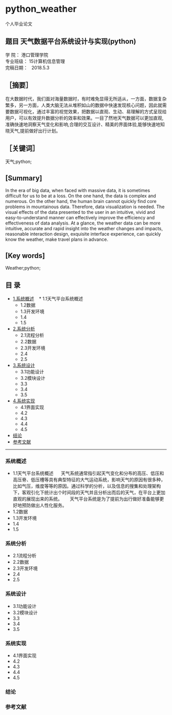 # python_weather
个人毕业论文

## 题目 天气数据平台系统设计与实现(python)                       
学    院：   港口管理学院      
专业班级：   15计算机信息管理      
完稿日期：   2018.5.3           
## ［摘要］
在大数据时代，我们面对海量数据时，有时难免显得无所适从，一方面，数据复杂繁多，另一方面，人类大脑无法从堆积如山的数据中快速发现核心问题，因此就需要数据可视化，通过丰富的视觉效果，把数据以直观、生动、易理解的方式呈现给用户，可以有效提升数据分析的效率和效果。一目了然地天气数据可以更加直观,准确快速地洞察天气变化和影响,合理的交互设计、精美的界面体验,能够快速地知晓天气,提前做好出行计划。
## ［关键词］
天气;python;
## [Summary]
In the era of big data, when faced with massive data, it is sometimes difficult for us to be at a loss. On the one hand, the data is complex and numerous. On the other hand, the human brain cannot quickly find core problems in mountainous data. Therefore, data visualization is needed. The visual effects of the data presented to the user in an intuitive, vivid and easy-to-understand manner can effectively improve the efficiency and effectiveness of data analysis. At a glance, the weather data can be more intuitive, accurate and rapid insight into the weather changes and impacts, reasonable interaction design, exquisite interface experience, can quickly know the weather, make travel plans in advance.
## [Key words]
Weather;python;
## 目 录
* [1.系统概述](#系统概述)
    * 1.1天气平台系统概述
    * 1.2数据
    * 1.3开发环境
    * 1.4
    * 1.5
* [2.系统分析](#系统分析)
    * 2.1流程分析
    * 2.2数据
    * 2.3开发环境
    * 2.4
    * 2.5
* [3.系统设计](#系统设计)
    * 3.1功能设计
    * 3.2模块设计
    * 3.3
    * 3.4
    * 3.5
* [4.系统实现](#系统实现)
    * 4.1界面实现
    * 4.2
    * 4.3
    * 4.4
    * 4.5
* [结论](#结论)
* [参考文献](#参考文献)

****************

### 系统概述

 * 1.1天气平台系统概述
      天气系统通常指引起天气变化和分布的高压、低压和高压脊、低压槽等具有典型特征的大气运动系统，影响天气的原因有很多种，比如气压，维度等等的原因。通过科学的分析，以及信息的搜集和处理架构下，客观引化下统计出个时间段的天气并且分析出而后的天气，在平台上更加直观的展现出来的系统。
      天气平台系统是为了提前为出行做好准备能够更好地预防做出人性化服务。
 * 1.2数据
 * 1.3开发环境
 * 1.4
 * 1.5
 
### 系统分析

 * 2.1流程分析
 * 2.2数据
 * 2.3开发环境
 * 2.4
 * 2.5
 
### 系统设计

 * 3.1功能设计
 * 3.2模块设计
 * 3.3
 * 3.4
 * 3.5
 
### 系统实现

 * 4.1界面实现
 * 4.2
 * 4.3
 * 4.4
 * 4.5
 
### 结论

### 参考文献
